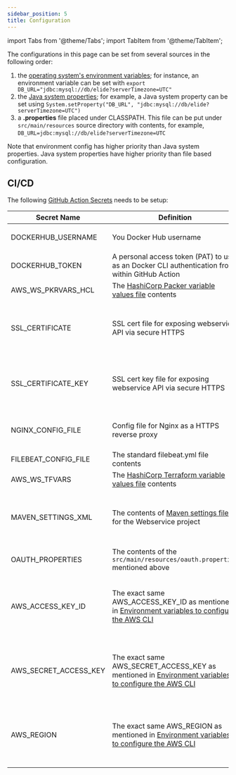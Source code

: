 ```yaml
---
sidebar_position: 5
title: Configuration
---
```


[//]: # (Copyright Jiaqi Liu)

[//]: # (Licensed under the Apache License, Version 2.0 &#40;the "License"&#41;;)
[//]: # (you may not use this file except in compliance with the License.)
[//]: # (You may obtain a copy of the License at)

[//]: # (    http://www.apache.org/licenses/LICENSE-2.0)

[//]: # (Unless required by applicable law or agreed to in writing, software)
[//]: # (distributed under the License is distributed on an "AS IS" BASIS,)
[//]: # (WITHOUT WARRANTIES OR CONDITIONS OF ANY KIND, either express or implied.)
[//]: # (See the License for the specific language governing permissions and)
[//]: # (limitations under the License.)

import Tabs from '@theme/Tabs';
import TabItem from '@theme/TabItem';

The configurations in this page can be set from several sources in the following order:

1. the [operating system's environment variables]; for instance, an environment variable can be set with
   `export DB_URL="jdbc:mysql://db/elide?serverTimezone=UTC"`
2. the [Java system properties]; for example, a Java system property can be set using
   `System.setProperty("DB_URL", "jdbc:mysql://db/elide?serverTimezone=UTC")`
3. a **.properties** file placed under CLASSPATH. This file can be put under `src/main/resources` source directory with
   contents, for example, `DB_URL=jdbc:mysql://db/elide?serverTimezone=UTC`

Note that environment config has higher priority than Java system properties. Java system properties have higher
priority than file based configuration.

CI/CD
-----

The following [GitHub Action Secrets][GitHub Action - How to set up] needs to be setup:

| **Secret Name**       | **Definition**                                                                                        | **How to Get**                                                                           |
|-----------------------|-------------------------------------------------------------------------------------------------------|------------------------------------------------------------------------------------------|
| DOCKERHUB_USERNAME    | You Docker Hub username                                                                               | For example, [this user][Docker - an user example]'s is `jack20191124`                   |
| DOCKERHUB_TOKEN       | A personal access token (PAT) to use as an Docker CLI authentication from within GitHub Action        | [Creating an access token][Docker - Creating an access token]                            |
| AWS_WS_PKRVARS_HCL    | The [HashiCorp Packer variable values file] contents                                                  | [hashicorp-aws][hashicorp-aws webservice]                                                |
| SSL_CERTIFICATE       | SSL cert file for exposing webservice API via secure HTTPS                                            | [Installing Free SSL Certificates with Certbot running on Nginx]                         |
| SSL_CERTIFICATE_KEY   | SSL cert key file for exposing webservice API via secure HTTPS                                        | [Installing Free SSL Certificates with Certbot running on Nginx]                         |
| NGINX_CONFIG_FILE     | Config file for Nginx as a HTTPS reverse proxy                                                        | [Define Nginx Reverse Proxy Config File]                                                 |
| FILEBEAT_CONFIG_FILE  | The standard filebeat.yml file contents                                                               | [Configure Filebeat]                                                                     |
| AWS_WS_TFVARS         | The [HashiCorp Terraform variable values file] contents                                               | [hashicorp-aws][hashicorp-aws webservice]                                                |
| MAVEN_SETTINGS_XML    | The contents of [Maven settings file] for the Webservice project                                      | The exact settings.xml contents containing [these meta tags][JWT JPA Maven setting tags] |
| OAUTH_PROPERTIES      | The contents of the `src/main/resources/oauth.properties` mentioned above                             | See [Security](#oauth-2) section above                                                   |
| AWS_ACCESS_KEY_ID     | The exact same AWS_ACCESS_KEY_ID as mentioned in [Environment variables to configure the AWS CLI]     | [How to create and configure AWS credentials for Amazon Keyspaces]                       |
| AWS_SECRET_ACCESS_KEY | The exact same AWS_SECRET_ACCESS_KEY as mentioned in [Environment variables to configure the AWS CLI] | [How to create and configure AWS credentials for Amazon Keyspaces]                       |
| AWS_REGION            | The exact same AWS_REGION as mentioned in [Environment variables to configure the AWS CLI]            | [How to create and configure AWS credentials for Amazon Keyspaces]                       |

[GitHub Action - How to set up]: https://docs.github.com/en/actions/security-guides/encrypted-secrets

[Configure Filebeat]: https://www.elastic.co/guide/en/beats/filebeat/current/configuring-howto-filebeat.html

[Define Nginx Reverse Proxy Config File]: https://qubitpi.github.io/hashicorp-aws/docs/setup#step-3---define-nginx-reverse-proxy-config-file
[Docker - Creating an access token]: https://docs.docker.com/security/for-developers/access-tokens/#create-an-access-token
[Docker - an user example]: https://hub.docker.com/u/jack20191124

[Environment variables to configure the AWS CLI]: https://docs.aws.amazon.com/cli/latest/userguide/cli-configure-envvars.html

[hashicorp-aws webservice]: https://qubitpi.github.io/hashicorp-aws/docs/webservice
[HashiCorp Packer variable values file]: https://qubitpi.github.io/hashicorp-packer/packer/guides/hcl/variables#from-a-file
[HashiCorp Terraform variable values file]: https://qubitpi.github.io/hashicorp-terraform/terraform/language/values/variables#variable-definitions-tfvars-files
[How to create and configure AWS credentials for Amazon Keyspaces]: https://docs.aws.amazon.com/keyspaces/latest/devguide/access.credentials.html

[Installing Free SSL Certificates with Certbot running on Nginx]: https://qubitpi.github.io/hashicorp-aws/docs/setup#step-1---store-ssl-certificate-in-github-secrets

[Java system properties]: https://docs.oracle.com/javase/tutorial/essential/environment/sysprop.html
[JWT JPA Maven setting tags]: https://github.com/QubitPi/jersey-webservice-template/blob/jpa-elide/settings.xml.example

[Maven settings file]: https://maven.apache.org/settings.html

[operating system's environment variables]: https://docs.oracle.com/javase/tutorial/essential/environment/env.html
